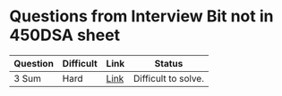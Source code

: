 # Questions from Interview Bit not in 450DSA sheet

| Question   | Difficult      | Link     | Status |
|--------|------|-----------|------------|
| 3 Sum | Hard | [Link](https://www.interviewbit.com/problems/maximum-sum-triplet/ )     | Difficult to solve.  |
